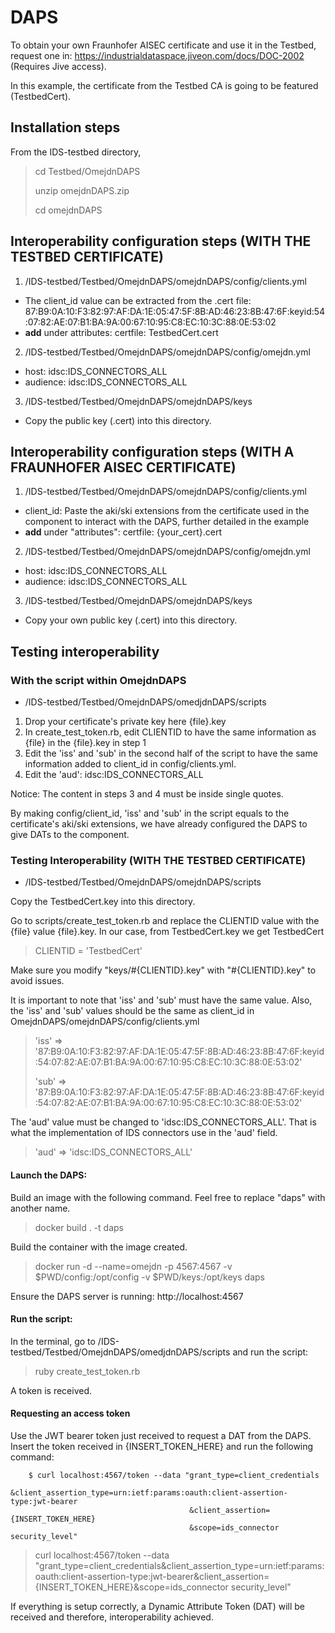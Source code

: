 # DAPS

To obtain your own Fraunhofer AISEC certificate and use it in the Testbed, request one in: https://industrialdataspace.jiveon.com/docs/DOC-2002 (Requires Jive access).

In this example, the certificate from the Testbed CA is going to be featured (TestbedCert).

## Installation steps
From the IDS-testbed directory,
> cd Testbed/OmejdnDAPS
>
> unzip omejdnDAPS.zip
>
> cd omejdnDAPS

## Interoperability configuration steps (WITH THE TESTBED CERTIFICATE)
1. /IDS-testbed/Testbed/OmejdnDAPS/omejdnDAPS/config/clients.yml
- The client_id value can be extracted from the .cert file: 87:B9:0A:10:F3:82:97:AF:DA:1E:05:47:5F:8B:AD:46:23:8B:47:6F:keyid:54:07:82:AE:07:B1:BA:9A:00:67:10:95:C8:EC:10:3C:88:0E:53:02
- **add** under attributes: certfile: TestbedCert.cert

2. /IDS-testbed/Testbed/OmejdnDAPS/omejdnDAPS/config/omejdn.yml
- host: idsc:IDS_CONNECTORS_ALL
- audience: idsc:IDS_CONNECTORS_ALL

3. /IDS-testbed/Testbed/OmejdnDAPS/omejdnDAPS/keys

- Copy the public key (.cert) into this directory.

## Interoperability configuration steps (WITH A FRAUNHOFER AISEC CERTIFICATE)
1. /IDS-testbed/Testbed/OmejdnDAPS/omejdnDAPS/config/clients.yml
- client_id: Paste the aki/ski extensions from the certificate used in the component to interact with the DAPS, further detailed in the example
- **add** under "attributes": certfile: {your_cert}.cert

2. /IDS-testbed/Testbed/OmejdnDAPS/omejdnDAPS/config/omejdn.yml
- host: idsc:IDS_CONNECTORS_ALL
- audience: idsc:IDS_CONNECTORS_ALL

3. /IDS-testbed/Testbed/OmejdnDAPS/omejdnDAPS/keys
- Copy your own public key (.cert) into this directory.


## Testing interoperability

### With the script within OmejdnDAPS

* /IDS-testbed/Testbed/OmejdnDAPS/omedjdnDAPS/scripts
1. Drop your certificate's private key here {file}.key
2. In create_test_token.rb, edit CLIENTID to have the same information as {file} in the {file}.key in step 1
3. Edit the 'iss' and 'sub' in the second half of the script to have the same information added to client_id in config/clients.yml.
4. Edit the 'aud': idsc:IDS_CONNECTORS_ALL

Notice: The content in steps 3 and 4 must be inside single quotes.

By making config/client_id, 'iss' and 'sub' in the script equals to the certificate's aki/ski extensions, we have already configured the DAPS to give DATs to the component.


### Testing Interoperability (WITH THE TESTBED CERTIFICATE)

* /IDS-testbed/Testbed/OmejdnDAPS/omejdnDAPS/scripts

Copy the TestbedCert.key into this directory.

Go to scripts/create_test_token.rb and replace the CLIENTID value with the {file} value {file}.key. 
In our case, from TestbedCert.key we get TestbedCert
> CLIENTID = 'TestbedCert'

Make sure you modify "keys/#{CLIENTID}.key" with "#{CLIENTID}.key" to avoid issues.


It is important to note that 'iss' and 'sub' must have the same value. Also, the 'iss' and 'sub' values should be the same as client_id in OmejdnDAPS/omejdnDAPS/config/clients.yml
> 'iss' => '87:B9:0A:10:F3:82:97:AF:DA:1E:05:47:5F:8B:AD:46:23:8B:47:6F:keyid:54:07:82:AE:07:B1:BA:9A:00:67:10:95:C8:EC:10:3C:88:0E:53:02'
> 
> 'sub' => '87:B9:0A:10:F3:82:97:AF:DA:1E:05:47:5F:8B:AD:46:23:8B:47:6F:keyid:54:07:82:AE:07:B1:BA:9A:00:67:10:95:C8:EC:10:3C:88:0E:53:02'

The 'aud' value must be changed to 'idsc:IDS_CONNECTORS_ALL'. That is what the implementation of IDS connectors use in the 'aud' field.
> 'aud' => 'idsc:IDS_CONNECTORS_ALL'

#### Launch the DAPS:
Build an image with the following command. Feel free to replace "daps" with another name. 
> docker build . -t daps

Build the container with the image created.
> docker run -d --name=omejdn -p 4567:4567 -v $PWD/config:/opt/config -v $PWD/keys:/opt/keys daps

Ensure the DAPS server is running: http://localhost:4567

#### Run the script:
In the terminal, go to /IDS-testbed/Testbed/OmejdnDAPS/omedjdnDAPS/scripts and run the script:
> ruby create_test_token.rb

A token is received.

#### Requesting an access token
Use the JWT bearer token just received to request a DAT from the DAPS. Insert the token received in {INSERT_TOKEN_HERE} and run the following command:
```
    $ curl localhost:4567/token --data "grant_type=client_credentials
                                        &client_assertion_type=urn:ietf:params:oauth:client-assertion-type:jwt-bearer
                                        &client_assertion={INSERT_TOKEN_HERE}
                                        &scope=ids_connector security_level"
```
> curl localhost:4567/token --data "grant_type=client_credentials&client_assertion_type=urn:ietf:params:oauth:client-assertion-type:jwt-bearer&client_assertion={INSERT_TOKEN_HERE}&scope=ids_connector security_level"

If everything is setup correctly, a Dynamic Attribute Token (DAT) will be received and therefore, interoperability achieved.
